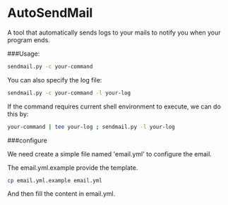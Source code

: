 # AutoSendMail
A tool that automatically sends logs to your mails to notify you when your program ends.


###Usage:
```bash
sendmail.py -c your-command
```

You can also specify the log file:
```bash
sendmail.py -c your-command -l your-log
```

If the command requires current shell environment to execute, we can do this by:
```bash
your-command | tee your-log ; sendmail.py -l your-log
```


###configure

We need create a simple file named 'email.yml' to configure the email.

The email.yml.example provide the template.
```bash
cp email.yml.example email.yml
```
And then fill the content in email.yml.
